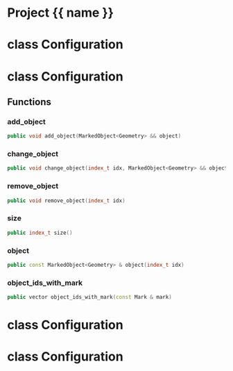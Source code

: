 <script setup>
import {useRoute} from 'vitepress'
const {path} = useRoute()
const tokens = path.split('/')
const words = tokens[2].split('-');
for (let i = 0; i < words.length; i++) {
    words[i] = words[i].charAt(0).toUpperCase() + words[i].slice(1);
    words[i] = words[i].replace('geode', 'Geode')
}
const name = words.join('-');
</script>
# Project {{ name }}

# class Configuration


# class Configuration


## Functions

### add_object

```cpp
public void add_object(MarkedObject<Geometry> && object)
```


### change_object

```cpp
public void change_object(index_t idx, MarkedObject<Geometry> && object)
```


### remove_object

```cpp
public void remove_object(index_t idx)
```


### size

```cpp
public index_t size()
```


### object

```cpp
public const MarkedObject<Geometry> & object(index_t idx)
```


### object_ids_with_mark

```cpp
public vector object_ids_with_mark(const Mark & mark)
```




# class Configuration


# class Configuration


